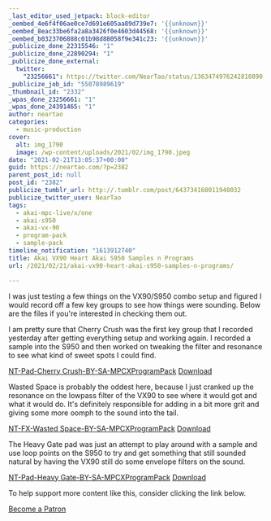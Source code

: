 ```yaml
---
_last_editor_used_jetpack: block-editor
_oembed_4e6f4f06ae0ce7d691e605aa89d739e7: '{{unknown}}'
_oembed_8eac33be6fa2a8a3426f0e4603d44568: '{{unknown}}'
_oembed_b0323706888c01b98d88058f9e341c23: '{{unknown}}'
_publicize_done_22315546: "1"
_publicize_done_22890294: "1"
_publicize_done_external:
  twitter:
    "23256661": https://twitter.com/NearTao/status/1363474976242810890
_publicize_job_id: "55078989619"
_thumbnail_id: "2332"
_wpas_done_23256661: "1"
_wpas_done_24391465: "1"
author: neartao
categories:
  - music-production
cover:
  alt: img_1790
  image: /wp-content/uploads/2021/02/img_1790.jpeg
date: "2021-02-21T13:05:37+00:00"
guid: https://neartao.com/?p=2382
parent_post_id: null
post_id: "2382"
publicize_tumblr_url: http://.tumblr.com/post/643734168011948032
publicize_twitter_user: NearTao
tags:
  - akai-mpc-live/x/one
  - akai-s950
  - akai-vx-90
  - program-pack
  - sample-pack
timeline_notification: "1613912740"
title: Akai VX90 Heart Akai S950 Samples n Programs
url: /2021/02/21/akai-vx90-heart-akai-s950-samples-n-programs/

---
```

I was just testing a few things on the VX90/S950 combo setup and figured I would record off a few key groups to see how things were sounding. Below are the files if you're interested in checking them out.

I am pretty sure that Cherry Crush was the first key group that I recorded yesterday after getting everything setup and working again. I recorded a sample into the S950 and then worked on tweaking the filter and resonance to see what kind of sweet spots I could find.

[NT-Pad-Cherry Crush-BY-SA-MPCXProgramPack](/wp-content/uploads/2021/02/nt-pad-cherry-crush-by-sa-mpcxprogrampack.zip) [Download](/wp-content/uploads/2021/02/nt-pad-cherry-crush-by-sa-mpcxprogrampack.zip)

Wasted Space is probably the oddest here, because I just cranked up the resonance on the lowpass filter of the VX90 to see where it would got and what it would do. It's definitely responsible for adding in a bit more grit and giving some more oomph to the sound into the tail.

[NT-FX-Wasted Space-BY-SA-MPCXProgramPack](/wp-content/uploads/2021/02/nt-fx-wasted-space-by-sa-mpcxprogrampack.zip) [Download](/wp-content/uploads/2021/02/nt-fx-wasted-space-by-sa-mpcxprogrampack.zip)

The Heavy Gate pad was just an attempt to play around with a sample and use loop points on the S950 to try and get something that still sounded natural by having the VX90 still do some envelope filters on the sound.

[NT-Pad-Heavy Gate-BY-SA-MPCXProgramPack](/wp-content/uploads/2021/02/nt-pad-heavy-gate-by-sa-mpcxprogrampack.zip) [Download](/wp-content/uploads/2021/02/nt-pad-heavy-gate-by-sa-mpcxprogrampack.zip)

To help support more content like this, consider clicking the link below.

[Become a Patron](https://www.patreon.com/bePatron?u=50068961)
